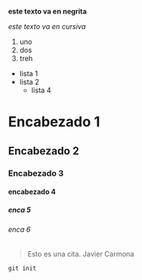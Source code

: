 **este texto va en negrita**

*este texto va en cursiva*

1. uno
2. dos
3. treh

* lista 1
* lista 2
  * lista 4
  
# Encabezado 1
## Encabezado 2
### Encabezado 3
#### encabezado 4
##### enca 5
###### enca 6

> Esto es una cita. Javier Carmona

`git init`
